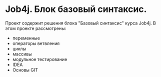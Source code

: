 # Job4j. Блок базовый синтаксис.

Проект содержит решения блока "Базовый синтаксис" курса Job4j. 
В этом проекте рассмотрены: 
- переменные
- операторы ветвления
- циклы
- массивы
- модульное тестирование
- IDEA
- Основы GIT